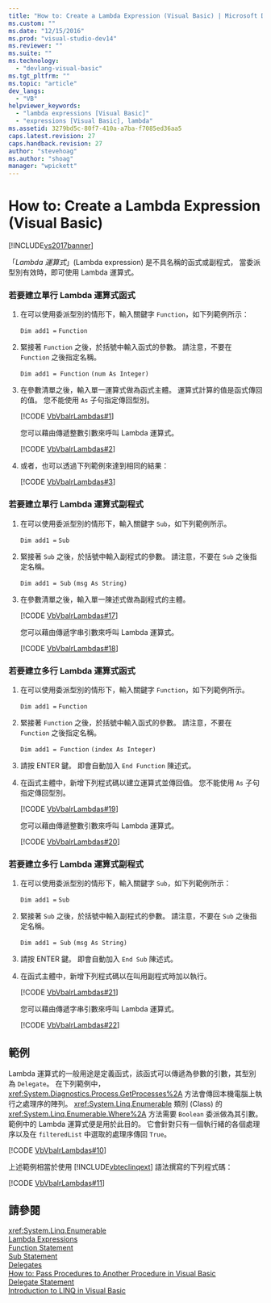 ```yaml
---
title: "How to: Create a Lambda Expression (Visual Basic) | Microsoft Docs"
ms.custom: ""
ms.date: "12/15/2016"
ms.prod: "visual-studio-dev14"
ms.reviewer: ""
ms.suite: ""
ms.technology: 
  - "devlang-visual-basic"
ms.tgt_pltfrm: ""
ms.topic: "article"
dev_langs: 
  - "VB"
helpviewer_keywords: 
  - "lambda expressions [Visual Basic]"
  - "expressions [Visual Basic], lambda"
ms.assetid: 3279bd5c-80f7-410a-a7ba-f7085ed36aa5
caps.latest.revision: 27
caps.handback.revision: 27
author: "stevehoag"
ms.author: "shoag"
manager: "wpickett"
---
```

# How to: Create a Lambda Expression (Visual Basic)
[!INCLUDE[vs2017banner](../../../../csharp/includes/vs2017banner.md)]

「*Lambda 運算式*」\(Lambda expression\) 是不具名稱的函式或副程式，  當委派型別有效時，即可使用 Lambda 運算式。  
  
### 若要建立單行 Lambda 運算式函式  
  
1.  在可以使用委派型別的情形下，輸入關鍵字 `Function`，如下列範例所示：  
  
     `Dim add1 =`   `Function`  
  
2.  緊接著 `Function` 之後，於括號中輸入函式的參數。  請注意，不要在 `Function` 之後指定名稱。  
  
     `Dim add1 = Function`   `(num As Integer)`  
  
3.  在參數清單之後，輸入單一運算式做為函式主體。  運算式計算的值是函式傳回的值。  您不能使用 `As` 子句指定傳回型別。  
  
     [!CODE [VbVbalrLambdas#1](../CodeSnippet/VS_Snippets_VBCSharp/VbVbalrLambdas#1)]  
  
     您可以藉由傳遞整數引數來呼叫 Lambda 運算式。  
  
     [!CODE [VbVbalrLambdas#2](../CodeSnippet/VS_Snippets_VBCSharp/VbVbalrLambdas#2)]  
  
4.  或者，也可以透過下列範例來達到相同的結果：  
  
     [!CODE [VbVbalrLambdas#3](../CodeSnippet/VS_Snippets_VBCSharp/VbVbalrLambdas#3)]  
  
### 若要建立單行 Lambda 運算式副程式  
  
1.  在可以使用委派型別的情形下，輸入關鍵字 `Sub`，如下列範例所示。  
  
     `Dim add1 =`   `Sub`  
  
2.  緊接著 `Sub` 之後，於括號中輸入副程式的參數。  請注意，不要在 `Sub` 之後指定名稱。  
  
     `Dim add1 = Sub`   `(msg As String)`  
  
3.  在參數清單之後，輸入單一陳述式做為副程式的主體。  
  
     [!CODE [VbVbalrLambdas#17](../CodeSnippet/VS_Snippets_VBCSharp/VbVbalrLambdas#17)]  
  
     您可以藉由傳遞字串引數來呼叫 Lambda 運算式。  
  
     [!CODE [VbVbalrLambdas#18](../CodeSnippet/VS_Snippets_VBCSharp/VbVbalrLambdas#18)]  
  
### 若要建立多行 Lambda 運算式函式  
  
1.  在可以使用委派型別的情形下，輸入關鍵字 `Function`，如下列範例所示。  
  
     `Dim add1 =`   `Function`  
  
2.  緊接著 `Function` 之後，於括號中輸入函式的參數。  請注意，不要在 `Function` 之後指定名稱。  
  
     `Dim add1 = Function`   `(index As Integer)`  
  
3.  請按 ENTER 鍵。  即會自動加入 `End Function` 陳述式。  
  
4.  在函式主體中，新增下列程式碼以建立運算式並傳回值。  您不能使用 `As` 子句指定傳回型別。  
  
     [!CODE [VbVbalrLambdas#19](../CodeSnippet/VS_Snippets_VBCSharp/VbVbalrLambdas#19)]  
  
     您可以藉由傳遞整數引數來呼叫 Lambda 運算式。  
  
     [!CODE [VbVbalrLambdas#20](../CodeSnippet/VS_Snippets_VBCSharp/VbVbalrLambdas#20)]  
  
### 若要建立多行 Lambda 運算式副程式  
  
1.  在可以使用委派型別的情形下，輸入關鍵字 `Sub`，如下列範例所示：  
  
     `Dim add1 =`   `Sub`  
  
2.  緊接著 `Sub` 之後，於括號中輸入副程式的參數。  請注意，不要在 `Sub` 之後指定名稱。  
  
     `Dim add1 = Sub`  `(msg As String)`  
  
3.  請按 ENTER 鍵。  即會自動加入 `End Sub` 陳述式。  
  
4.  在函式主體中，新增下列程式碼以在叫用副程式時加以執行。  
  
     [!CODE [VbVbalrLambdas#21](../CodeSnippet/VS_Snippets_VBCSharp/VbVbalrLambdas#21)]  
  
     您可以藉由傳遞字串引數來呼叫 Lambda 運算式。  
  
     [!CODE [VbVbalrLambdas#22](../CodeSnippet/VS_Snippets_VBCSharp/VbVbalrLambdas#22)]  
  
## 範例  
 Lambda 運算式的一般用途是定義函式，該函式可以傳遞為參數的引數，其型別為 `Delegate`。  在下列範例中，<xref:System.Diagnostics.Process.GetProcesses%2A> 方法會傳回本機電腦上執行之處理序的陣列。  <xref:System.Linq.Enumerable> 類別 \(Class\) 的 <xref:System.Linq.Enumerable.Where%2A> 方法需要 `Boolean` 委派做為其引數。  範例中的 Lambda 運算式便是用於此目的。  它會針對只有一個執行緒的各個處理序以及在 `filteredList` 中選取的處理序傳回 `True`。  
  
 [!CODE [VbVbalrLambdas#10](../CodeSnippet/VS_Snippets_VBCSharp/VbVbalrLambdas#10)]  
  
 上述範例相當於使用 [!INCLUDE[vbteclinqext](../../../../csharp/programming-guide/concepts/linq/includes/vbteclinqext_md.md)] 語法撰寫的下列程式碼：  
  
 [!CODE [VbVbalrLambdas#11](../CodeSnippet/VS_Snippets_VBCSharp/VbVbalrLambdas#11)]  
  
## 請參閱  
 <xref:System.Linq.Enumerable>   
 [Lambda Expressions](../../../../visual-basic/programming-guide/language-features/procedures/lambda-expressions.md)   
 [Function Statement](../../../../visual-basic/language-reference/statements/function-statement.md)   
 [Sub Statement](../../../../visual-basic/language-reference/statements/sub-statement.md)   
 [Delegates](../../../../visual-basic/programming-guide/language-features/delegates/delegates.md)   
 [How to: Pass Procedures to Another Procedure in Visual Basic](../Topic/How%20to:%20Pass%20Procedures%20to%20Another%20Procedure%20in%20Visual%20Basic.md)   
 [Delegate Statement](../../../../visual-basic/language-reference/statements/delegate-statement.md)   
 [Introduction to LINQ in Visual Basic](../../../../visual-basic/programming-guide/language-features/linq/introduction-to-linq.md)
